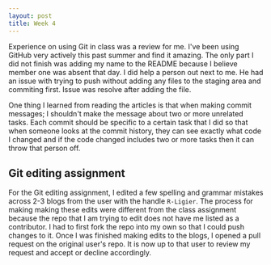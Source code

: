 ```yaml
---
layout: post
title: Week 4
---
```


Experience on using Git in class was a review for me. I've been using GitHub very actively this past summer and find it amazing. The only part I did not finish was adding my name to the README because I believe member one was absent that day. I did help a person out next to me. He had an issue with trying to push without adding any files to the staging area and commiting first. Issue was resolve after adding the file.

One thing I learned from reading the articles is that when making commit messages; I shouldn't make the message about two or more unrelated tasks. Each commit should be specific to a certain task that I did so that when someone looks at the commit history, they can see exactly what code I changed and if the code changed includes two or more tasks then it can throw that person off.

## Git editing assignment 
For the Git editing assignment, I edited a few spelling and grammar mistakes across 2-3 blogs from the user with the handle `R-Ligier`. The process for making making these edits were different from the class assignment because the repo that I am trying to edit does not have me listed as a contributor. I had to first fork the repo into my own so that I could push changes to it. Once I was finished making edits to the blogs, I opened a pull request on the original user's repo. It is now up to that user to review my request and accept or decline accordingly.
